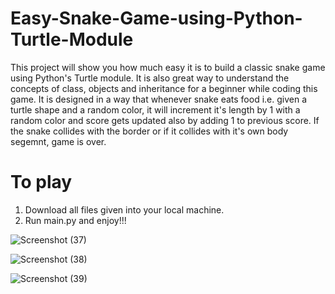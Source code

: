 # Easy-Snake-Game-using-Python-Turtle-Module

This project will show you how much easy it is to build a classic snake game using Python's Turtle module. 
It is also great way to understand the concepts of class, objects and inheritance for a beginner while coding this game. It is designed in a way that whenever snake
eats food i.e. given a turtle shape and a random color, it will increment it's length by 1 with a random color and score gets updated also by adding 1 to previous score. If the snake 
collides with the border or if it collides with it's own body segemnt, game is over.

# To play
1. Download all files given into your local machine.
2. Run main.py and enjoy!!!


![Screenshot (37)](https://user-images.githubusercontent.com/81207867/199570902-4f563017-bbd5-434b-a654-1d4773e3aaaf.jpg)

![Screenshot (38)](https://user-images.githubusercontent.com/81207867/199571619-571a8ea1-caf8-4e4e-90c3-46c867d4d688.jpg)

![Screenshot (39)](https://user-images.githubusercontent.com/81207867/199571653-9792584c-a644-408b-8888-bd6f35ccbe88.jpg)
